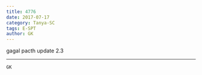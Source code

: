 ```yaml
---
title: 4776
date: 2017-07-17
category: Tanya-SC
tags: E-SPT
author: GK
---
```


gagal pacth update 2.3

---



`GK`
